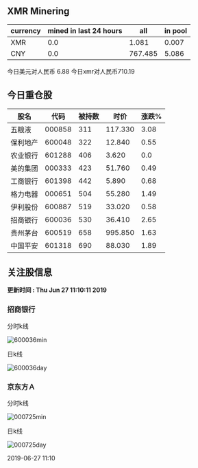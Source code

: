 ## XMR Minering

|currency|mined in last 24 hours|all|in pool|
|---|---|---|---|
|XMR|0.0|1.081|0.007|
|CNY|0.0|767.485|5.086|

今日美元对人民币 6.88	今日xmr对人民币710.19


## 今日重仓股 

|股名|代码|被持数|时价|涨跌%|
|---|---|---|---|---|
|五粮液|000858|311|117.330|3.08|
|保利地产|600048|322|12.840|0.55|
|农业银行|601288|406|3.620|0.0|
|美的集团|000333|423|51.760|0.49|
|工商银行|601398|442|5.890|0.68|
|格力电器|000651|504|55.280|1.49|
|伊利股份|600887|519|33.020|0.58|
|招商银行|600036|530|36.410|2.65|
|贵州茅台|600519|658|995.850|1.63|
|中国平安|601318|690|88.030|1.89|

## 关注股信息
**更新时间 : Thu Jun 27 11:10:11 2019**
### 招商银行 
分时k线

![600036min](http://image.sinajs.cn/newchart/min/n/sh600036.gif)

日k线

![600036day](http://image.sinajs.cn/newchart/daily/n/sh600036.gif)

### 京东方Ａ 
分时k线

![000725min](http://image.sinajs.cn/newchart/min/n/sz000725.gif)

日k线

![000725day](http://image.sinajs.cn/newchart/daily/n/sz000725.gif)

2019-06-27 11:10
